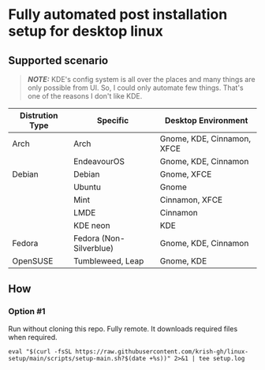 # Fully automated post installation setup for desktop linux

## Supported scenario

> **_NOTE:_** KDE's config system is all over the places and many things are only possible from UI. So, I could only automate few things. That's one of the reasons I don't like KDE.

| Distrution Type | Specific                | Desktop Environment        |
| --------------- | ----------------------- | -------------------------- |
| Arch            | Arch                    | Gnome, KDE, Cinnamon, XFCE |
|                 | EndeavourOS             | Gnome, KDE, Cinnamon       |
| Debian          | Debian                  | Gnome, XFCE                |
|                 | Ubuntu                  | Gnome                      |
|                 | Mint                    | Cinnamon, XFCE             |
|                 | LMDE                    | Cinnamon                   |
|                 | KDE neon                | KDE                        |
| Fedora          | Fedora (Non-Silverblue) | Gnome, KDE, Cinnamon       |
| OpenSUSE        | Tumbleweed, Leap        | Gnome, KDE                 |

## How

### Option #1
Run without cloning this repo. Fully remote. It downloads required files when required.

`
eval "$(curl -fsSL https://raw.githubusercontent.com/krish-gh/linux-setup/main/scripts/setup-main.sh?$(date +%s))" 2>&1 | tee setup.log
`
